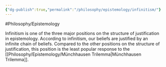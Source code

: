 ```yaml
---
{"dg-publish":true,"permalink":"/philosophy/epistemology/infinitism/"}
---
```



#Philosophy/Epistemology 

Infinitism is one of the three major positions on the structure of justification in epistemology. According to infinitism, our beliefs are justified by an infinite chain of beliefs. Compared to the other positions on the structure of justification, this position is the least popular response to the [[Philosophy/Epistemology/Münchhausen Trilemma\|Münchhausen Trilemma]].

